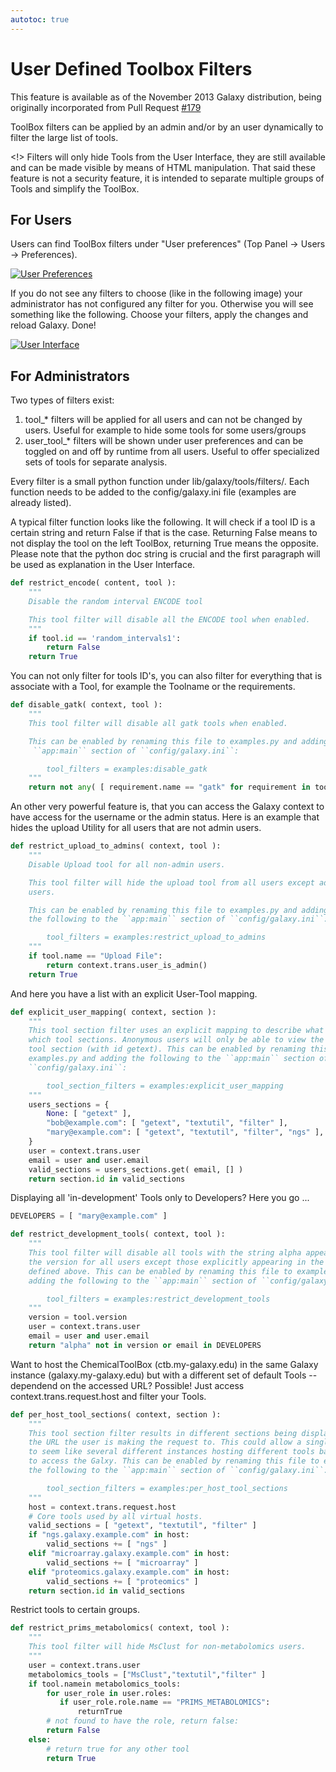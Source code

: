 ```yaml
---
autotoc: true
---
```



# User Defined Toolbox Filters

This feature is available as of the November 2013 Galaxy distribution, being originally incorporated from Pull Request [#179](https://bitbucket.org/galaxy/galaxy-central/pull-request/179/implement-the-ability-to-change-the-tool)

ToolBox filters can be applied by an admin and/or by an user dynamically to filter the large list of tools.

<!> 
Filters will only hide Tools from the User Interface, they are still available and can be made visible by means of HTML manipulation. That said these feature is not a security feature, it is intended to separate multiple groups of Tools and simplify the ToolBox. 

## For Users

Users can find ToolBox filters under "User preferences" (Top Panel -> Users -> Preferences).

<div class='center'> <a href='/src/UserDefinedToolboxFilters/user_preferences.png'><img src="/src/UserDefinedToolboxFilters/user_preferences.png" alt="User Preferences" /></a> </div>

If you do not see any filters to choose (like in the following image) your administrator has not configured any filter for you. Otherwise you will see something like the following. Choose your filters, apply the changes and reload Galaxy. Done!

<div class='center'> <a href='/src/UserDefinedToolboxFilters/toolbox_filter_ui.png'><img src="/src/UserDefinedToolboxFilters/toolbox_filter_ui.png" alt="User Interface" /></a> </div>



## For Administrators

Two types of filters exist:

1. tool_* filters will be applied for all users and can not be changed by users. Useful for example to hide some tools for some users/groups
2. user_tool_* filters will be shown under user preferences and can be toggled on and off by runtime from all users. Useful to offer specialized sets of tools for separate analysis.

Every filter is a small python function under lib/galaxy/tools/filters/. Each function needs to be added to the config/galaxy.ini file (examples are already listed).


A typical filter function looks like the following. It will check if a tool ID is a certain string and return False if that is the case.
Returning False means to not display the tool on the left ToolBox, returning True means the opposite.
Please note that the python doc string is crucial and the first paragraph will be used as explanation in the User Interface.

```python
def restrict_encode( content, tool ):
    """
    Disable the random interval ENCODE tool

    This tool filter will disable all the ENCODE tool when enabled.
    """
    if tool.id == 'random_intervals1':
        return False
    return True
```


You can not only filter for tools ID's, you can also filter for everything that is associate with a Tool, for example the Toolname or the requirements.

```python
def disable_gatk( context, tool ):
    """
    This tool filter will disable all gatk tools when enabled.

    This can be enabled by renaming this file to examples.py and adding the following to the
     ``app:main`` section of ``config/galaxy.ini``:

        tool_filters = examples:disable_gatk
    """
    return not any( [ requirement.name == "gatk" for requirement in tool.requirements ] )
```


An other very powerful feature is, that you can access the Galaxy context to have access for the username or the admin status.
Here is an example that hides the upload Utility for all users that are not admin users.

```python
def restrict_upload_to_admins( context, tool ):
    """
    Disable Upload tool for all non-admin users.

    This tool filter will hide the upload tool from all users except admin
    users.

    This can be enabled by renaming this file to examples.py and adding
    the following to the ``app:main`` section of ``config/galaxy.ini``:

        tool_filters = examples:restrict_upload_to_admins
    """
    if tool.name == "Upload File":
        return context.trans.user_is_admin()
    return True
```


And here you have a list with an explicit User-Tool mapping.

```python
def explicit_user_mapping( context, section ):
    """
    This tool section filter uses an explicit mapping to describe what users can view
    which tool sections. Anonymous users will only be able to view the "Get Data"
    tool section (with id getext). This can be enabled by renaming this file to
    examples.py and adding the following to the ``app:main`` section of
    ``config/galaxy.ini``:

        tool_section_filters = examples:explicit_user_mapping
    """
    users_sections = {
        None: [ "getext" ],
        "bob@example.com": [ "getext", "textutil", "filter" ],
        "mary@example.com": [ "getext", "textutil", "filter", "ngs" ],
    }
    user = context.trans.user
    email = user and user.email
    valid_sections = users_sections.get( email, [] )
    return section.id in valid_sections
```


Displaying all 'in-development' Tools only to Developers? Here you go ...

```python
DEVELOPERS = [ "mary@example.com" ]

def restrict_development_tools( context, tool ):
    """
    This tool filter will disable all tools with the string alpha appearing in
    the version for all users except those explicitly appearing in the DEVELOPERS list
    defined above. This can be enabled by renaming this file to examples.py and
    adding the following to the ``app:main`` section of ``config/galaxy.ini``:

        tool_filters = examples:restrict_development_tools
    """
    version = tool.version
    user = context.trans.user
    email = user and user.email
    return "alpha" not in version or email in DEVELOPERS
```


Want to host the ChemicalToolBox (ctb.my-galaxy.edu) in the same Galaxy instance (galaxy.my-galaxy.edu)
but with a different set of default Tools -- dependend on the accessed URL?
Possible! Just access context.trans.request.host and filter your Tools.

```python
def per_host_tool_sections( context, section ):
    """
    This tool section filter results in different sections being display based on
    the URL the user is making the request to. This could allow a single Galaxy instance
    to seem like several different instances hosting different tools based on the URL used
    to access the Galxy. This can be enabled by renaming this file to examples.py and adding
    the following to the ``app:main`` section of ``config/galaxy.ini``:

        tool_section_filters = examples:per_host_tool_sections
    """
    host = context.trans.request.host
    # Core tools used by all virtual hosts.
    valid_sections = [ "getext", "textutil", "filter" ]
    if "ngs.galaxy.example.com" in host:
        valid_sections += [ "ngs" ]
    elif "microarray.galaxy.example.com" in host:
        valid_sections += [ "microarray" ]
    elif "proteomics.galaxy.example.com" in host:
        valid_sections += [ "proteomics" ]
    return section.id in valid_sections
```


Restrict tools to certain groups.

```python
def restrict_prims_metabolomics( context, tool ):
    """
    This tool filter will hide MsClust for non-metabolomics users.
    """
    user = context.trans.user
    metabolomics_tools = ["MsClust","textutil","filter" ]
    if tool.namein metabolomics_tools:
        for user_role in user.roles:
           if user_role.role.name == "PRIMS_METABOLOMICS":
               returnTrue
        # not found to have the role, return false:
        return False
    else:
        # return true for any other tool
        return True
```

